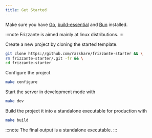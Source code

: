 ```yaml
---
title: Get Started
---
```


Make sure you have [Go](https://go.dev/doc/install),
[build-essential](https://askubuntu.com/questions/398489/how-to-install-build-essential) and
[Bun](https://bun.sh/) installed.

:::note
Frizzante is aimed mainly at linux distributions.
:::

Create a new project by cloning the started template.

```sh
git clone https://github.com/razshare/frizzante-starter && \
rm frizzante-starter/.git -fr && \
cd frizzante-starter
```

Configure the project

```sh
make configure
```

Start the server in development mode with

```sh
make dev
```

Build the project it into a standalone executable for production with

```sh
make build
```

:::note
The final output is a standalone executable.
:::